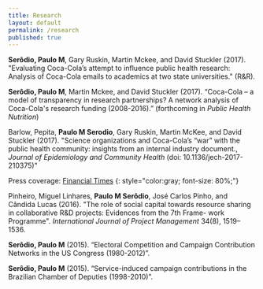 ```yaml
---
title: Research
layout: default
permalink: /research
published: true
---
```


**Serôdio, Paulo M**, Gary Ruskin, Martin Mckee, and David Stuckler (2017). "Evaluating Coca-Cola’s attempt to influence public health research: Analysis of Coca-Cola emails to academics at two state universities." (R&R).

**Serôdio, Paulo M**, Martin Mckee, and David Stuckler (2017). “Coca-Cola – a model of transparency in research partnerships? A network analysis of Coca-Cola's research funding (2008-2016).” (forthcoming in _Public Health Nutrition_)

Barlow, Pepita, **Paulo M Serodio**, Gary Ruskin, Martin McKee, and David Stuckler (2017). "Science organizations and Coca-Cola’s “war” with the public health community:  insights from an internal industry document., _Journal of Epidemiology and Community Health_ (doi: 10.1136/jech-2017-210375)"

Press coverage: [Financial Times](https://www.ft.com/content/8f13ced0-28fb-11e8-b27e-cc62a39d57a0)
{: style="color:gray; font-size: 80%;"}



Pinheiro, Miguel Linhares, **Paulo M Serôdio**, José Carlos Pinho, and Cândida Lucas (2016). "The role of social capital towards resource sharing in collaborative R&D projects: Evidences from the 7th Frame- work Programme". _International Journal of Project Management_ 34(8), 1519–1536.

**Serôdio, Paulo M** (2015). “Electoral Competition and Campaign Contribution Networks in the US Congress (1980-2012)”.

**Serôdio, Paulo M** (2015). “Service-induced campaign contributions in the Brazilian Chamber of Deputies (1998-2010)”.
